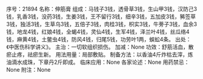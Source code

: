 序号：21894
名称：伸筋膏
组成：马钱子3钱，透骨草3钱，生山甲3钱，汉防己3钱，乳香3钱，没药3钱，生姜3钱，王不留行3钱，细辛3钱，五加皮3钱，豨签草3钱，独活3钱，生草乌3钱，五倍子3钱，肉桂3钱，枳实3钱，牛蒡子3钱，血余3钱，地龙4钱，红娘4钱，全蝎4钱，灵仙4钱，生军4钱，泽兰叶4钱，丝瓜络4钱，麻黄4钱，土鳖虫4钱，防风4钱，归尾5钱，功劳叶1两，蜈蚣4条。
出处：《中医伤科学讲义》。
主治：一切软组织损伤。
加减：None
功效：舒筋活血，散瘀止疼，祛瘀生新。
用法用量：局部敷贴。
制备方法：以香油4斤炸枯去滓，炼油滴水成珠，下章丹2斤即成。
临床应用：None
各家论述：None
用药禁忌：None
附注：None
